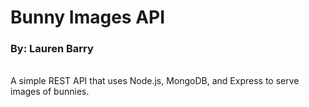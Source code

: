 # Bunny Images API
### By: Lauren Barry

<br>
A simple REST API that uses Node.js, MongoDB, and Express to serve images of bunnies. 